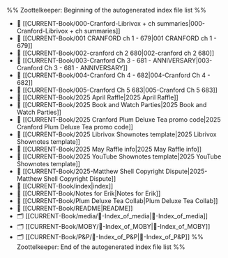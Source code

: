 %% Zoottelkeeper: Beginning of the autogenerated index file list  %%
- 📄 [[CURRENT-Book/000-Cranford-Librivox + ch summaries|000-Cranford-Librivox + ch summaries]]
- 📄 [[CURRENT-Book/001 CRANFORD ch 1 - 679|001 CRANFORD ch 1 - 679]]
- 📄 [[CURRENT-Book/002-cranford ch 2 680|002-cranford ch 2 680]]
- 📄 [[CURRENT-Book/003-Cranford Ch 3 - 681 - ANNIVERSARY|003-Cranford Ch 3 - 681 - ANNIVERSARY]]
- 📄 [[CURRENT-Book/004-Cranford Ch 4 - 682|004-Cranford Ch 4 - 682]]
- 📄 [[CURRENT-Book/005-Cranford Ch 5 683|005-Cranford Ch 5 683]]
- 📄 [[CURRENT-Book/2025 April Raffle|2025 April Raffle]]
- 📄 [[CURRENT-Book/2025 Book and Watch Parties|2025 Book and Watch Parties]]
- 📄 [[CURRENT-Book/2025 Cranford Plum Deluxe Tea promo code|2025 Cranford Plum Deluxe Tea promo code]]
- 📄 [[CURRENT-Book/2025 Librivox Shownotes template|2025 Librivox Shownotes template]]
- 📄 [[CURRENT-Book/2025 May Raffle info|2025 May Raffle info]]
- 📄 [[CURRENT-Book/2025 YouTube Shownotes template|2025 YouTube Shownotes template]]
- 📄 [[CURRENT-Book/2025-Matthew Shell Copyright Dispute|2025-Matthew Shell Copyright Dispute]]
- 📄 [[CURRENT-Book/index|index]]
- 📄 [[CURRENT-Book/Notes for Erik|Notes for Erik]]
- 📄 [[CURRENT-Book/Plum Deluxe Tea Collab|Plum Deluxe Tea Collab]]
- 📄 [[CURRENT-Book/README|README]]
- 🗂️ [[CURRENT-Book/media/🧠-Index_of_media|🧠-Index_of_media]]
- 🗂️ [[CURRENT-Book/MOBY/🧠-Index_of_MOBY|🧠-Index_of_MOBY]]
- 🗂️ [[CURRENT-Book/P&P/🧠-Index_of_P&P|🧠-Index_of_P&P]]
%% Zoottelkeeper: End of the autogenerated index file list  %%
